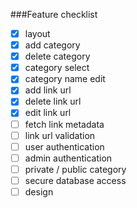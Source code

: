 ###Feature checklist
- [x] layout
- [x] add category
- [x] delete category
- [x] category select
- [x] category name edit
- [x] add link url
- [x] delete link url
- [x] edit link url
- [ ] fetch link metadata
- [ ] link url validation
- [ ] user authentication
- [ ] admin authentication
- [ ] private / public category
- [ ] secure database access
- [ ] design